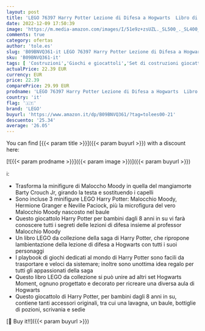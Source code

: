 ```yaml
---
layout: post
title: 'LEGO 76397 Harry Potter Lezione di Difesa a Hogwarts  Libro di Magia  Regalo da Collezione con il Professor Moody  Giochi Playbook Portatili'
date: 2022-12-09 17:50:39
image: 'https://m.media-amazon.com/images/I/51e9z+zsUZL._SL500_._SL400_.jpg'
comments: true
category: ofertas
author: 'tole.es'
slug: 'B09BNVQ361-it LEGO 76397 Harry Potter Lezione di Difesa a Hogwarts Libro...'
sku: 'B09BNVQ361-it'
tags: [ 'Costruzioni','Giochi e giocattoli','Set di costruzioni giocattolo','lego','🇮🇹', ]
actualPrice: 22.39 EUR
currency: EUR
price: 22.39
comparePrice: 29.99 EUR
prodname: 'LEGO 76397 Harry Potter Lezione di Difesa a Hogwarts  Libro di Magia  Regalo da Collezione con il Professor Moody  Giochi Playbook Portatili'
country: 'it'
flag: '🇮🇹'
brand: 'LEGO'
buyurl: 'https://www.amazon.it/dp/B09BNVQ361/?tag=tolees00-21'
descuento: '25.34'
average: '26.05'
---
```


You can find [{{< param title >}}]({{< param buyurl >}}) with a discount here:

[![{{< param prodname >}}]({{< param image >}})]({{< param buyurl >}})

ℹ️:

- Trasforma la minifigure di Maloccho Moody in quella del mangiamorte Barty Crouch Jr, girando la testa e sostituendo i capelli
- Sono incluse 3 minifigure LEGO Harry Potter: Malocchio Moody, Hermione Granger e Neville Paciock, più la microfigura del vero Malocchio Moody nascosto nel baule
- Questo giocattolo Harry Potter per bambini dagli 8 anni in su vi farà conoscere tutti i segreti delle lezioni di difesa insieme al professor Malocchio Moody
- Un libro LEGO da collezione della saga di Harry Potter, che ripropone lambientazione della lezione di difesa a Hogwarts con tutti i suoi personaggi
- I playbook di giochi dedicati al mondo di Harry Potter sono facili da trasportare e veloci da sistemare; inoltre sono unottima idea regalo per tutti gli appassionati della saga
- Questo libro LEGO da collezione si può unire ad altri set Hogwarts Moment, ognuno progettato e decorato per ricreare una diversa aula di Hogwarts
- Questo giocattolo di Harry Potter, per bambini dagli 8 anni in su, contiene tanti accessori originali, tra cui una lavagna, un baule, bottiglie di pozioni, scrivania e sedie

[🛒 Buy it!!]({{< param buyurl >}})
